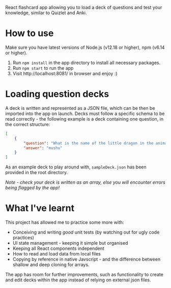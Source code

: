 React flashcard app allowing you to load a deck of questions and test your knowledge, similar to Quizlet and Anki. 

# How to use
Make sure you have latest versions of Node.js (v12.18 or higher), npm (v6.14 or higher).
1. Run ```npm install``` in the app directory to install all necessary packages.
2. Run ```npm start``` to run the app
3. Visit http://localhost:8081/ in browser and enjoy :)

# Loading question decks
A deck is written and represented as a JSON file, which can be then be imported into the app on launch. Decks must follow a specific schema to be read correctly - the following example is a deck containing one question, in the correct structure:

```json
[
    {
        "question": "What is the name of the little dragon in the animated movie Mulan?",
        "answer": "mushu"
    }
]
```
As an example deck to play around with, ``sampleDeck.json`` has been provided in the root directory.

*Note - check your deck is written as an array, else you will encounter errors being flagged by the app!*

# What I've learnt
This project has allowed me to practice some more with:
- Conceiving and writing *good* unit tests (by watching out for ugly code practices)
- UI state management - keeping it simple but organised
- Keeping all React components independent
- How to read and load data from local files
- Copying by reference in native Javscript - and the difference between shallow and deep cloning for arrays.

The app has room for further improvements, such as functionality to create and edit decks within the app instead of relying on external json files.
